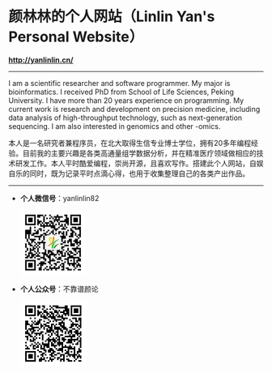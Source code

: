 # 颜林林的个人网站（Linlin Yan's Personal Website）

**http://yanlinlin.cn/**

---

I am a scientific researcher and software programmer. My major is bioinformatics. I received PhD from School of Life Sciences, Peking University. I have more than 20 years experience on programming. My current work is research and development on precision medicine, including data analysis of high-throughput technology, such as next-generation sequencing. I am also interested in genomics and other -omics.

本人是一名研究者兼程序员，在北大取得生信专业博士学位，拥有20多年编程经验。目前我的主要兴趣是各类高通量组学数据分析，并在精准医疗领域做相应的技术研发工作。本人平时酷爱编程，崇尚开源，且喜欢写作。搭建此个人网站，自娱自乐的同时，既为记录平时点滴心得，也用于收集整理自己的各类产出作品。

---

* **个人微信号**：yanlinlin82

    ![yanlinlin82](static/images/weixin_scancode.jpg)

* **个人公众号**：不靠谱颜论

    ![不靠谱颜论](static/images/bukaopuyanlun-qrcode.png)
